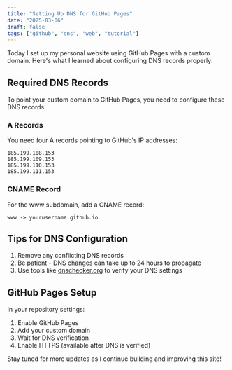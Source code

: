 ```yaml
---
title: "Setting Up DNS for GitHub Pages"
date: "2025-03-06"
draft: false
tags: ["github", "dns", "web", "tutorial"]
---
```


Today I set up my personal website using GitHub Pages with a custom domain. Here's what I learned about configuring DNS records properly:

## Required DNS Records

To point your custom domain to GitHub Pages, you need to configure these DNS records:

### A Records
You need four A records pointing to GitHub's IP addresses:
```
185.199.108.153
185.199.109.153
185.199.110.153
185.199.111.153
```

### CNAME Record
For the www subdomain, add a CNAME record:
```
www -> yourusername.github.io
```

## Tips for DNS Configuration

1. Remove any conflicting DNS records
2. Be patient - DNS changes can take up to 24 hours to propagate
3. Use tools like [dnschecker.org](https://dnschecker.org) to verify your DNS settings

## GitHub Pages Setup

In your repository settings:
1. Enable GitHub Pages
2. Add your custom domain
3. Wait for DNS verification
4. Enable HTTPS (available after DNS is verified)

Stay tuned for more updates as I continue building and improving this site!
